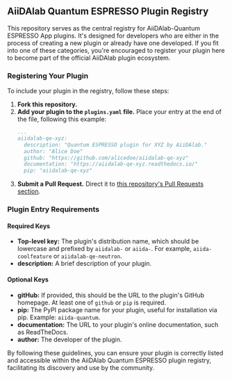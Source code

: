 ## AiiDAlab Quantum ESPRESSO Plugin Registry

This repository serves as the central registry for AiiDAlab-Quantum ESPRESSO App plugins. It's designed for developers who are either in the process of creating a new plugin or already have one developed. If you fit into one of these categories, you're encouraged to register your plugin here to become part of the official AiiDAlab plugin ecosystem.

### Registering Your Plugin

To include your plugin in the registry, follow these steps:

1. **Fork this repository.**
2. **Add your plugin to the `plugins.yaml` file.** Place your entry at the end of the file, following this example:
    ```yaml
    ...
    aiidalab-qe-xyz:
      description: "Quantum ESPRESSO plugin for XYZ by AiiDAlab."
      author: "Alice Doe"
      github: "https://github.com/alicedoe/aiidalab-qe-xyz"
      documentation: "https://aiidalab-qe-xyz.readthedocs.io/"
      pip: "aiidalab-qe-xyz"
    ```
3. **Submit a Pull Request.** Direct it to [this repository's Pull Requests section](https://github.com/aiidalab/aiidalab-qe-plugin-registry/pulls).

### Plugin Entry Requirements

#### Required Keys

- **Top-level key:** The plugin's distribution name, which should be lowercase and prefixed by `aiidalab-` or `aiida-`. For example, `aiida-coolfeature` or `aiidalab-qe-neutron`.
- **description:** A brief description of your plugin.

#### Optional Keys

- **gitHub:** If provided, this should be the URL to the plugin's GitHub homepage. At least one of `github` or `pip` is required.
- **pip:** The PyPI package name for your plugin, useful for installation via pip. Example: `aiida-quantum`.
- **documentation:** The URL to your plugin's online documentation, such as ReadTheDocs.
- **author:** The developer of the plugin.

By following these guidelines, you can ensure your plugin is correctly listed and accessible within the AiiDAlab Quantum ESPRESSO plugin registry, facilitating its discovery and use by the community.
